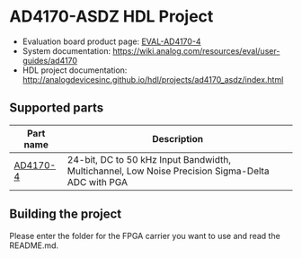 # AD4170-ASDZ HDL Project

- Evaluation board product page: [EVAL-AD4170-4](https://www.analog.com/eval-ad4170-4)
- System documentation: https://wiki.analog.com/resources/eval/user-guides/ad4170
- HDL project documentation: http://analogdevicesinc.github.io/hdl/projects/ad4170_asdz/index.html

## Supported parts

| Part name                                   | Description                                      |
|---------------------------------------------|--------------------------------------------------|
| [AD4170-4](https://www.analog.com/ad4170-4) | 24-bit, DC to 50 kHz Input Bandwidth, Multichannel, Low Noise Precision Sigma-Delta ADC with PGA |

## Building the project

Please enter the folder for the FPGA carrier you want to use and read the README.md.

